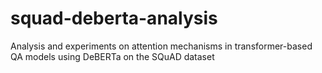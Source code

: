 # squad-deberta-analysis
Analysis and experiments on attention mechanisms in transformer-based QA models using DeBERTa on the SQuAD dataset
